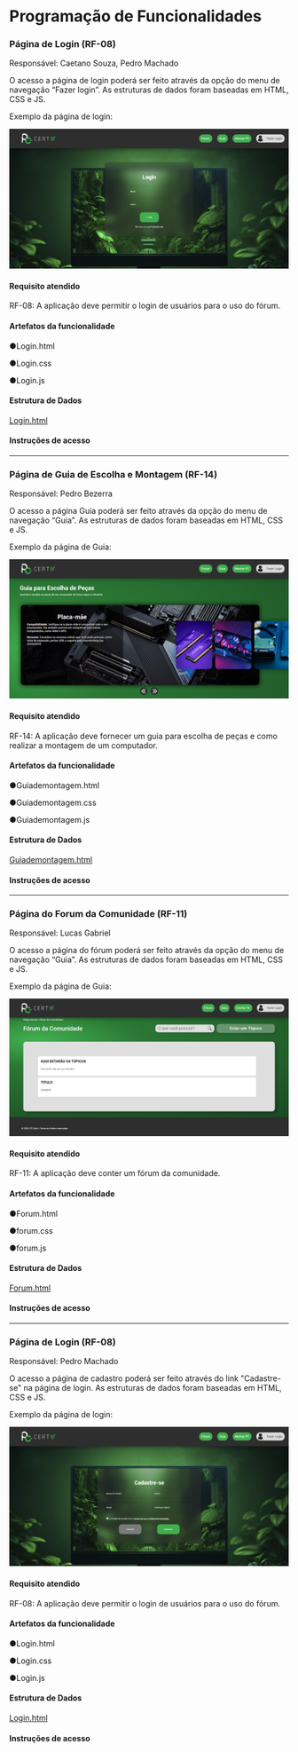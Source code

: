 # Programação de Funcionalidades

### Página de Login (RF-08)

Responsável: Caetano Souza, Pedro Machado

O acesso a página de login poderá ser feito através da opção do menu de navegação “Fazer login”. As estruturas de dados foram baseadas em HTML, CSS e JS.

Exemplo da página de login:

<img src="https://github.com/ICEI-PUC-Minas-PMV-ADS/pmv-ads-2024-1-e1-proj-web-t4-pc-certo/blob/main/documentos/img/E3-pagLogin.png">

#### Requisito atendido

RF-08: A aplicação deve permitir o login de usuários para o uso do fórum.


#### Artefatos da funcionalidade

●Login.html

●Login.css

●Login.js

#### Estrutura de Dados

[Login.html](https://github.com/ICEI-PUC-Minas-PMV-ADS/pmv-ads-2024-1-e1-proj-web-t4-pc-certo/blob/main/codigo-fonte/Login.html)


#### Instruções de acesso

<hr>

### Página de Guia de Escolha e Montagem (RF-14)

Responsável: Pedro Bezerra

O acesso a página Guia poderá ser feito através da opção do menu de navegação “Guia”. As estruturas de dados foram baseadas em HTML, CSS e JS.

Exemplo da página de Guia:

<img src="https://github.com/ICEI-PUC-Minas-PMV-ADS/pmv-ads-2024-1-e1-proj-web-t4-pc-certo/blob/main/documentos/img/E3-pagGuias.png">

#### Requisito atendido

RF-14: A aplicação deve fornecer um guia para escolha de peças e como realizar a montagem de um computador.


#### Artefatos da funcionalidade

●Guiademontagem.html

●Guiademontagem.css

●Guiademontagem.js

#### Estrutura de Dados

[Guiademontagem.html](https://github.com/ICEI-PUC-Minas-PMV-ADS/pmv-ads-2024-1-e1-proj-web-t4-pc-certo/blob/main/codigo-fonte/Guiademontagem.html)


#### Instruções de acesso

<hr>

### Página do Forum da Comunidade (RF-11)

Responsável: Lucas Gabriel

O acesso a página do fórum poderá ser feito através da opção do menu de navegação “Guia”. As estruturas de dados foram baseadas em HTML, CSS e JS.

Exemplo da página de Guia:

<img src="https://github.com/ICEI-PUC-Minas-PMV-ADS/pmv-ads-2024-1-e1-proj-web-t4-pc-certo/blob/main/documentos/img/E3-pagForumDaComunidade.png">

#### Requisito atendido

RF-11: A aplicação deve conter um fórum da comunidade.

#### Artefatos da funcionalidade

●Forum.html

●forum.css

●forum.js

#### Estrutura de Dados

[Forum.html](https://github.com/ICEI-PUC-Minas-PMV-ADS/pmv-ads-2024-1-e1-proj-web-t4-pc-certo/blob/main/codigo-fonte/Forum.html)


#### Instruções de acesso

<hr>

### Página de Login (RF-08)

Responsável: Pedro Machado

O acesso a página de cadastro poderá ser feito através do link "Cadastre-se" na página de login. As estruturas de dados foram baseadas em HTML, CSS e JS.

Exemplo da página de login:

<img src="https://github.com/ICEI-PUC-Minas-PMV-ADS/pmv-ads-2024-1-e1-proj-web-t4-pc-certo/blob/main/documentos/img/E3-pagCadastro.png">

#### Requisito atendido

RF-08: A aplicação deve permitir o login de usuários para o uso do fórum.


#### Artefatos da funcionalidade

●Login.html

●Login.css

●Login.js

#### Estrutura de Dados

[Login.html](https://github.com/ICEI-PUC-Minas-PMV-ADS/pmv-ads-2024-1-e1-proj-web-t4-pc-certo/blob/main/codigo-fonte/Login.html)


#### Instruções de acesso
